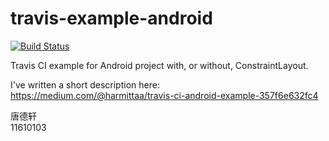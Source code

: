 # travis-example-android

[![Build Status](https://travis-ci.org/harmittaa/travis-example-android.svg?branch=master)](https://travis-ci.org/harmittaa/travis-example-android)


Travis CI example for Android project with, or without, ConstraintLayout.

I've written a short description here:
https://medium.com/@harmittaa/travis-ci-android-example-357f6e632fc4 

唐德轩  
11610103
